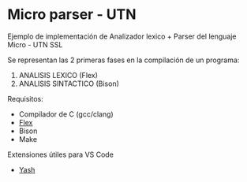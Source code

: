 # Micro parser - UTN
Ejemplo de implementación de Analizador lexico + Parser del lenguaje Micro - UTN SSL

Se representan las 2 primeras fases en la compilación de un programa:

1. ANALISIS LEXICO (Flex)
2. ANALISIS SINTACTICO (Bison)

Requisitos:
 - Compilador de C (gcc/clang)
 - [Flex](https://github.com/westes/flex)
 - Bison 
 - Make

Extensiones útiles para VS Code

- [Yash](https://marketplace.visualstudio.com/items?itemName=daohong-emilio.yash)
